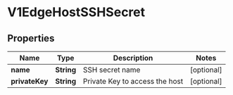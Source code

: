 # V1EdgeHostSSHSecret

## Properties
Name | Type | Description | Notes
------------ | ------------- | ------------- | -------------
**name** | **String** | SSH secret name |  [optional]
**privateKey** | **String** | Private Key to access the host |  [optional]
